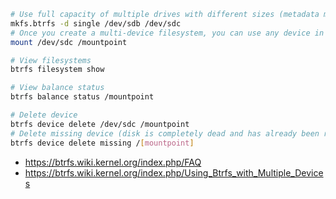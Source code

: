 ```bash
# Use full capacity of multiple drives with different sizes (metadata mirrored, data not mirrored and not striped)
mkfs.btrfs -d single /dev/sdb /dev/sdc
# Once you create a multi-device filesystem, you can use any device in the FS for the mount command
mount /dev/sdc /mountpoint

# View filesystems
btrfs filesystem show

# View balance status
btrfs balance status /mountpoint

# Delete device
btrfs device delete /dev/sdc /mountpoint
# Delete missing device (disk is completely dead and has already been removed)
btrfs device delete missing /[mountpoint]
```

* https://btrfs.wiki.kernel.org/index.php/FAQ
* https://btrfs.wiki.kernel.org/index.php/Using_Btrfs_with_Multiple_Devices
